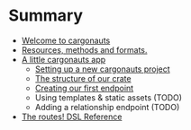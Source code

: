# Summary

- [Welcome to cargonauts](./intro.md)
- [Resources, methods and formats.](./mvc.md)
- [A little cargonauts app](./echo.md)
    - [Setting up a new cargonauts project](./setup.md)
    - [The structure of our crate](./structure.md)
    - [Creating our first endpoint](./ping.md)
    - Using templates & static assets (TODO)
    - Adding a relationship endpoint (TODO)
- [The routes! DSL Reference](./routes.md)
